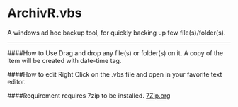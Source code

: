 ArchivR.vbs
=========  
A windows ad hoc backup tool, for quickly backing up few file(s)/folder(s).
__________________________

####How to Use
Drag and drop any file(s) or folder(s) on it.
A copy of the item will be created with date-time tag.

####How to edit
Right Click on the .vbs file and open in your favorite text editor.
  
####Requirement
requires 7zip to be installed.
[7Zip.org](http://www.7-zip.org/download.html)

